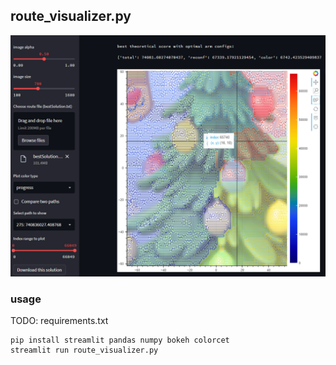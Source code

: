 ## route_visualizer.py
![visualizer sample](https://github.com/chettub/santa2022/blob/master/visualizer/visualizer.png)

### usage
TODO: requirements.txt
```
pip install streamlit pandas numpy bokeh colorcet
streamlit run route_visualizer.py
```
